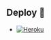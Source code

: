 ## Deploy 🚀
- [![Heroku](https://dashboard.heroku.com/new?template=https://github.com/Krishnauff/KRISHNNA_USER_ROBOT)](#Deploy-To-Heroku)
